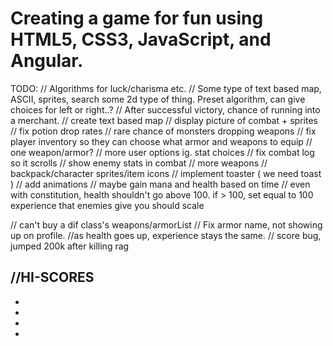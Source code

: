 # Creating a game for fun using HTML5, CSS3, JavaScript, and Angular.

TODO:
  // Algorithms for luck/charisma etc.
  // Some type of text based map, ASCII, sprites, search some 2d type of thing. Preset algorithm, can give choices for left or right..?
  // After successful victory, chance of running into a merchant.
  // create text based map
  // display picture of combat + sprites
  // fix potion drop rates
  // rare chance of monsters dropping weapons
  // fix player inventory so they can choose what armor and weapons to equip
  // one weapon/armor?
  // more user options ig. stat choices
  // fix combat log so it scrolls
  // show enemy stats in combat
  // more weapons
  // backpack/character sprites/item icons
  // implement toaster ( we need toast )
  // add animations
  // maybe gain mana and health based on time
  // even with constitution, health shouldn't go above 100. if > 100, set equal to 100
  experience that enemies give you should scale


  // can't buy a dif class's weapons/armorList
  // Fix armor name, not showing up on profile.
  //as health goes up, experience stays the same.
  // score bug, jumped 200k after killing rag

  //HI-SCORES
  -
  -
  -
  -
  -
